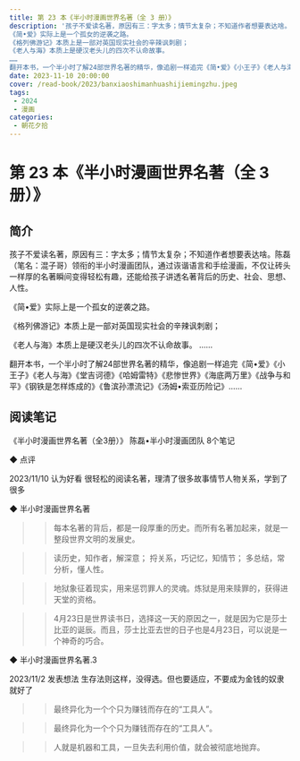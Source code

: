 ```yaml
---
title: 第 23 本《半小时漫画世界名著（全 3 册）》
description: '孩子不爱读名著，原因有三：字太多；情节太复杂；不知道作者想要表达啥。陈磊（笔名：混子哥）领衔的半小时漫画团队，通过诙谐语言和手绘漫画，不仅让砖头一样厚的名著瞬间变得轻松有趣，还能给孩子讲透名著背后的历史、社会、思想、人性。
《简•爱》实际上是一个孤女的逆袭之路。
《格列佛游记》本质上是一部对英国现实社会的辛辣讽刺剧；
《老人与海》本质上是硬汉老头儿的四次不认命故事。
……
翻开本书，一个半小时了解24部世界名著的精华，像追剧一样追完《简•爱》《小王子》《老人与海》《堂吉诃德》《哈姆雷特》《悲惨世界》《海底两万里》《战争与和平》《钢铁是怎样炼成的》《鲁滨孙漂流记》《汤姆•索亚历险记》……'
date: 2023-11-10 20:00:00
cover: /read-book/2023/banxiaoshimanhuashijiemingzhu.jpeg
tags:
 - 2024
 - 漫画
categories:
 - 朝花夕拾
---
```

# 第 23 本《半小时漫画世界名著（全 3 册）》

## 简介
孩子不爱读名著，原因有三：字太多；情节太复杂；不知道作者想要表达啥。陈磊（笔名：混子哥）领衔的半小时漫画团队，通过诙谐语言和手绘漫画，不仅让砖头一样厚的名著瞬间变得轻松有趣，还能给孩子讲透名著背后的历史、社会、思想、人性。

《简•爱》实际上是一个孤女的逆袭之路。

《格列佛游记》本质上是一部对英国现实社会的辛辣讽刺剧；

《老人与海》本质上是硬汉老头儿的四次不认命故事。
……

翻开本书，一个半小时了解24部世界名著的精华，像追剧一样追完《简•爱》《小王子》《老人与海》《堂吉诃德》《哈姆雷特》《悲惨世界》《海底两万里》《战争与和平》《钢铁是怎样炼成的》《鲁滨孙漂流记》《汤姆•索亚历险记》……

## 阅读笔记
《半小时漫画世界名著（全3册）》
陈磊•半小时漫画团队
8个笔记

◆  点评

2023/11/10 认为好看
很轻松的阅读名著，理清了很多故事情节人物关系，学到了很多

◆  半小时漫画世界名著

>> 每本名著的背后，都是一段厚重的历史。而所有名著加起来，就是一整段世界文明的发展史。

>> 读历史，知作者，解深意；
捋关系，巧记忆，知情节；
多总结，常分析，懂人性。

>> 地狱象征着现实，用来惩罚罪人的灵魂。炼狱是用来赎罪的，获得进天堂的资格。

>> 4月23日是世界读书日，选择这一天的原因之一，就是因为它是莎士比亚的诞辰。而且，莎士比亚去世的日子也是4月23日，可以说是一个神奇的巧合。

◆  半小时漫画世界名著.3

2023/11/2 发表想法
生存法则这样，没得选。但也要适应，不要成为金钱的奴隶就好了
>> 最终异化为一个个只为赚钱而存在的“工具人”。

>> 最终异化为一个个只为赚钱而存在的“工具人”。

>> 人就是机器和工具，一旦失去利用价值，就会被彻底地抛弃。

